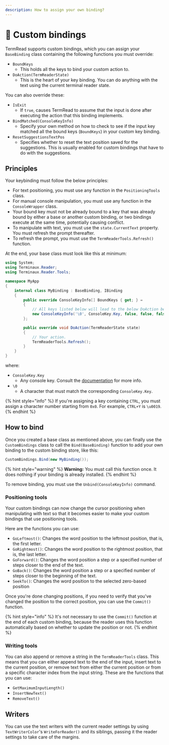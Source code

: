 ```yaml
---
description: How to assign your own binding?
---
```


# 🔌 Custom bindings

TermRead supports custom bindings, which you can assign your `BaseBinding` class containing the following functions you must override:

* `BoundKeys`
  * This holds all the keys to bind your custom action to.
* `DoAction(TermReaderState)`
  * This is the heart of your key binding. You can do anything with the text using the current terminal reader state.

You can also override these:

* `IsExit`
  * If `true`, causes TermRead to assume that the input is done after executing the action that this binding implements.
* `BindMatched(ConsoleKeyInfo)`
  * Specify your own method on how to check to see if the input key matched all the bound keys (`BoundKeys`) in your custom key binding.
* `ResetSuggestionsTextPos`
  * Specifies whether to reset the text position saved for the suggestions. This is usually enabled for custom bindings that have to do with the suggestions.

## Principles

Your keybinding must follow the below principles:

* For text positioning, you must use any function in the `PositioningTools` class.
* For manual console manipulation, you must use any function in the `ConsoleWrapper` class.
* Your bound key must not be already bound to a key that was already bound by either a base or another custom binding, or two bindings execute at the same time, potentially causing conflict.
* To manipulate with text, you must use the `state.CurrentText` property. You must refresh the prompt thereafter.
* To refresh the prompt, you must use the `TermReaderTools.Refresh()` function.

At the end, your base class must look like this at minimum:

```csharp
using System;
using Terminaux.Reader;
using Terminaux.Reader.Tools;

namespace MyApp
{
    internal class MyBinding : BaseBinding, IBinding
    {
        public override ConsoleKeyInfo[] BoundKeys { get; } = 
        {
            // All keys listed below will lead to the below DoAction being executed.
            new ConsoleKeyInfo('\0', ConsoleKey.Key, false, false, false)
        };

        public override void DoAction(TermReaderState state)
        {
            // Your action.
            TermReaderTools.Refresh();
        }
    }
}
```

where:

* `ConsoleKey.Key`
  * Any console key. Consult the [documentation](https://learn.microsoft.com/en-us/dotnet/api/system.consolekey) for more info.
* `\0`
  * A character that must match the corresponding `ConsoleKey.Key`.

{% hint style="info" %}
If you're assigning a key containing `CTRL`, you must assign a character number starting from `0x0`. For example, `CTRL+Y` is `\u0019`.
{% endhint %}

## How to bind

Once you created a base class as mentioned above, you can finally use the `CustomBindings` class to call the `Bind(BaseBinding)` function to add your own binding to the custom binding store, like this:

```csharp
CustomBindings.Bind(new MyBinding());
```

{% hint style="warning" %}
**Warning:** You must call this function once. It does nothing if your binding is already installed.
{% endhint %}

To remove binding, you must use the `Unbind(ConsoleKeyInfo)` command.

### Positioning tools

Your custom bindings can now change the cursor positioning when manipulating with text so that it becomes easier to make your custom bindings that use positioning tools.

Here are the functions you can use:

* `GoLeftmost()`: Changes the word position to the leftmost position, that is, the first letter.
* `GoRightmost()`: Changes the word position to the rightmost position, that is, the last letter.
* `GoForward()`: Changes the word position a step or a specified number of steps closer to the end of the text.
* `GoBack()`: Changes the word position a step or a specified number of steps closer to the beginning of the text.
* `SeekTo()`: Changes the word position to the selected zero-based position

Once you're done changing positions, if you need to verify that you've changed the position to the correct position, you can use the `Commit()` function.

{% hint style="info" %}
It's not necessary to use the `Commit()` function at the end of each custom binding, because the reader uses this function automatically based on whether to update the position or not.
{% endhint %}

### Writing tools

You can also append or remove a string in the `TermReaderTools` class. This means that you can either append text to the end of the input, insert text to the current position, or remove text from either the current position or from a specific character index from the input string. These are the functions that you can use:

* `GetMaximumInputLength()`
* `InsertNewText()`
* `RemoveText()`

## Writers

You can use the text writers with the current reader settings by using `TextWriterColor`'s `WriteForReader()` and its siblings, passing it the reader settings to take care of the margins.
